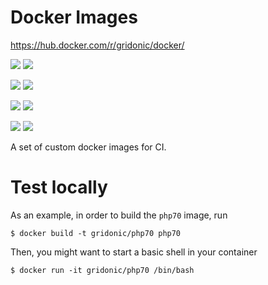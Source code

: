 # Docker Images

https://hub.docker.com/r/gridonic/docker/

[![](https://images.microbadger.com/badges/version/gridonic/docker:php72.svg)](https://microbadger.com/images/gridonic/docker:php72 "Get your own version badge on microbadger.com") [![](https://images.microbadger.com/badges/image/gridonic/docker:php72.svg)](https://microbadger.com/images/gridonic/docker:php72 "Get your own image badge on microbadger.com")

[![](https://images.microbadger.com/badges/version/gridonic/docker:php71.svg)](https://microbadger.com/images/gridonic/docker:php71 "Get your own version badge on microbadger.com") [![](https://images.microbadger.com/badges/image/gridonic/docker:php71.svg)](https://microbadger.com/images/gridonic/docker:php71 "Get your own image badge on microbadger.com")

[![](https://images.microbadger.com/badges/version/gridonic/docker:php70.svg)](https://microbadger.com/images/gridonic/docker:php70 "Get your own version badge on microbadger.com") [![](https://images.microbadger.com/badges/image/gridonic/docker:php70.svg)](https://microbadger.com/images/gridonic/docker:php70 "Get your own image badge on microbadger.com")

[![](https://images.microbadger.com/badges/version/gridonic/docker:php56.svg)](https://microbadger.com/images/gridonic/docker:php56 "Get your own version badge on microbadger.com") [![](https://images.microbadger.com/badges/image/gridonic/docker:php56.svg)](https://microbadger.com/images/gridonic/docker:php56 "Get your own image badge on microbadger.com")

A set of custom docker images for CI.

# Test locally

As an example, in order to build the `php70` image, run

    $ docker build -t gridonic/php70 php70
    
Then, you might want to start a basic shell in your container

    $ docker run -it gridonic/php70 /bin/bash
